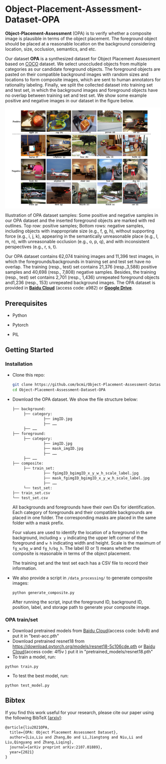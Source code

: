 # Object-Placement-Assessment-Dataset-OPA

**Object-Placement-Assessment** (OPA) is to verify whether a composite image is plausible in terms of the object placement. The foreground object should be placed at a reasonable location on the background considering location, size, occlusion, semantics, and etc.

Our dataset **OPA** is a synthesized dataset for Object Placement Assessment based on [COCO](http://cocodataset.org) dataset.  We select unoccluded objects from multiple categories as our candidate foreground objects. The foreground objects are pasted on their compatible background images with random sizes and locations to form composite images, which are sent to human annotators for rationality labeling. Finally, we split the collected dataset into training set and test set, in which the background images and foreground objects have no overlap between training set and test set. We show some example positive and negative images in our dataset in the figure below.

<img src='Examples/dataset_sample.png' align="center" width=1024>

Illustration of OPA dataset samples: Some positive and negative samples in our OPA dataset and the inserted foreground objects are marked with red outlines. Top row: positive samples; Bottom rows: negative samples, including objects with inappropriate size (e.g., f, g, h), without supporting force (e.g., i, j, k), appearing in the semantically unreasonable place (e.g., l, m, n), with unreasonable occlusion (e.g., o, p, q), and with inconsistent perspectives (e.g., r, s, t).

Our OPA dataset contains 62,074 training images and 11,396 test images, in which the foregrounds/backgrounds in training set and test set have no overlap. The training (resp., test) set contains 21,376 (resp.,3,588) positive samples and 40,698 (resp., 7,808) negative samples. Besides, the training (resp., test) set contains 2,701 (resp., 1,436) unrepeated foreground objects and1,236 (resp., 153) unrepeated background images. The OPA dataset is provided in [**Baidu Cloud**](https://pan.baidu.com/s/1IzVLcXWLFgFR4GAbxZUPkw) (access code: a982) or [**Google Drive**](https://drive.google.com/file/d/133Wic_nSqfrIajDnnxwvGzjVti-7Y6PF/view?usp=sharing).




## Prerequisites

- Python

- Pytorch

- PIL



## Getting Started

### Installation

- Clone this repo:

  ```bash
  git clone https://github.com/bcmi/Object-Placement-Assessment-Dataset-OPA.git
  cd Object-Placement-Assessment-Dataset-OPA
  ```

- Download the OPA dataset. We show the file structure below:

  ```
  ├── background:
       ├── category:
                ├── imgID.jpg
                ├── ……
       ├── ……
  ├── foreground:
       ├── category:
                ├── imgID.jpg
                ├── mask_imgID.jpg
                ├── ……
       ├── ……
  ├── composite:
       ├── train_set:
                ├── fgimgID_bgimgID_x_y_w_h_scale_label.jpg
                ├── mask_fgimgID_bgimgID_x_y_w_h_scale_label.jpg
                ├── ……
       └── test_set:
  ├── train_set.csv
  └── test_set.csv
  ```

  All backgrounds and foregrounds have their own IDs for identification. Each category of foregrounds and their compatible backgrounds are placed in one folder. The corresponding masks are placed in the same folder with a mask prefix.

  Four values are used to identify the location of a foreground in the background, including `x y` indicating the upper left corner of the foreground and `w h` indicating width and height. Scale is the maximum of `fg_w/bg_w` and `fg_h/bg_h`. The label (0 or 1) means whether the composite is reasonable in terms of the object placement.

  The training set and the test set each has a CSV file to record their information.

- We also provide a script in `/data_processing/` to generate composite images:

  ```
  python generate_composite.py
  ```

  After running the script, input the foreground ID, background ID, position, label, and storage path to generate your composite image.

### OPA train/set
- Download pretrained models from [Baidu Cloud](https://pan.baidu.com/s/1Ym4WQyLsKlllFyQr4vh8Rw)(access code: bdv8) and put it in "best-acc.pth"
- Download pretrained resnet18 from https://download.pytorch.org/models/resnet18-5c106cde.pth or [Baidu Cloud](https://pan.baidu.com/s/1DcJXaAQtoV4EbxQbuHfvxg )(access code: 4f5v ) put it in "pretrained_models/resnet18.pth"
- To train a model, run:
```
python train.py
```
- To test the best model, run:
```
python test_model.py
```
## Bibtex

If you find this work useful for your research, please cite our paper using the following BibTeX  [[arxiv](https://arxiv.org/pdf/2107.01889.pdf)]:

```
@article{liu2021OPA,
  title={OPA: Object Placement Assessment Dataset},
  author={Liu,Liu and Zhang,Bo and Li,Jiangtong and Niu,Li and Liu,Qingyang and Zhang,Liqing},
  journal={arXiv preprint arXiv:2107.01889},
  year={2021}
}
```
